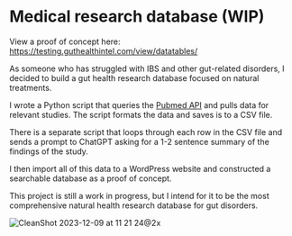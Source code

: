 # Medical research database (WIP)

View a proof of concept here: https://testing.guthealthintel.com/view/datatables/ 

As someone who has struggled with IBS and other gut-related disorders, I decided to build a gut health research database focused on natural treatments.

I wrote a Python script that queries the [Pubmed API](https://www.ncbi.nlm.nih.gov/home/develop/api/) and pulls data for relevant studies. The script formats the data and saves is to a CSV file.

There is a separate script that loops through each row in the CSV file and sends a prompt to ChatGPT asking for a 1-2 sentence summary of the findings of the study.

I then import all of this data to a WordPress website and constructed a searchable database as a proof of concept.

This project is still a work in progress, but I intend for it to be the most comprehensive natural health research database for gut disorders.

![CleanShot 2023-12-09 at 11 21 24@2x](https://github.com/caseyburridge/projects/assets/153317166/4a6fd954-0884-41b5-95ba-45162329d666)
